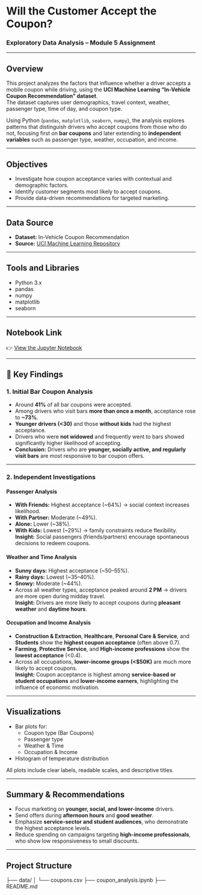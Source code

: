 # Will the Customer Accept the Coupon?
### Exploratory Data Analysis – Module 5 Assignment

---

## Overview
This project analyzes the factors that influence whether a driver accepts a mobile coupon while driving, using the **UCI Machine Learning “In-Vehicle Coupon Recommendation” dataset**.  
The dataset captures user demographics, travel context, weather, passenger type, time of day, and coupon type.  

Using Python (`pandas`, `matplotlib`, `seaborn`, `numpy`), the analysis explores patterns that distinguish drivers who accept coupons from those who do not, focusing first on **bar coupons** and later extending to **independent variables** such as passenger type, weather, occupation, and income.

---

## Objectives
- Investigate how coupon acceptance varies with contextual and demographic factors.  
- Identify customer segments most likely to accept coupons.  
- Provide data-driven recommendations for targeted marketing.

---

## Data Source
- **Dataset:** In-Vehicle Coupon Recommendation  
- **Source:** [UCI Machine Learning Repository](https://archive.ics.uci.edu/ml/datasets/in-vehicle+coupon+recommendation)

---

## Tools and Libraries
- Python 3.x  
- pandas  
- numpy  
- matplotlib  
- seaborn  

---

## Notebook Link
👉 [View the Jupyter Notebook](notebooks/coupon_analysis.ipynb)

---

## 🔹 Key Findings

### 1. Initial Bar Coupon Analysis
- Around **41%** of all bar coupons were accepted.  
- Among drivers who visit bars **more than once a month**, acceptance rose to **~73%**.  
- **Younger drivers (<30)** and those **without kids** had the highest acceptance.  
- Drivers who were **not widowed** and frequently went to bars showed significantly higher likelihood of accepting.  
- **Conclusion:** Drivers who are **younger, socially active, and regularly visit bars** are most responsive to bar coupon offers.

---

### 2. Independent Investigations

#### Passenger Analysis
- **With Friends:** Highest acceptance (~64%) → social context increases likelihood.  
- **With Partner:** Moderate (~49%).  
- **Alone:** Lower (~38%).  
- **With Kids:** Lowest (~29%) → family constraints reduce flexibility.  
**Insight:** Social passengers (friends/partners) encourage spontaneous decisions to redeem coupons.

#### Weather and Time Analysis
- **Sunny days:** Highest acceptance (~50–55%).  
- **Rainy days:** Lowest (~35–40%).  
- **Snowy:** Moderate (~44%).  
- Across all weather types, acceptance peaked around **2 PM** → drivers are more open during midday travel.  
**Insight:** Drivers are more likely to accept coupons during **pleasant weather** and **daytime hours**.

#### Occupation and Income Analysis
- **Construction & Extraction**, **Healthcare**, **Personal Care & Service**, and **Students** show the **highest coupon acceptance** (often above 0.7).  
- **Farming**, **Protective Service**, and **High-income professions** show the **lowest acceptance** (<0.4).  
- Across all occupations, **lower-income groups (<$50K)** are much more likely to accept coupons.  
**Insight:** Coupon acceptance is highest among **service-based or student occupations** and **lower-income earners**, highlighting the influence of economic motivation.

---

## Visualizations
- Bar plots for:
  - Coupon type (Bar Coupons)  
  - Passenger type  
  - Weather & Time  
  - Occupation & Income  
- Histogram of temperature distribution  

All plots include clear labels, readable scales, and descriptive titles.

---

## Summary & Recommendations
- Focus marketing on **younger, social, and lower-income** drivers.  
- Send offers during **afternoon hours** and **good weather**.  
- Emphasize **service-sector and student audiences**, who demonstrate the highest acceptance levels.  
- Reduce spending on campaigns targeting **high-income professionals**, who show low responsiveness to small discounts.

---

## Project Structure
├── data/
│ └── coupons.csv
├── coupon_analysis.ipynb
├── README.md